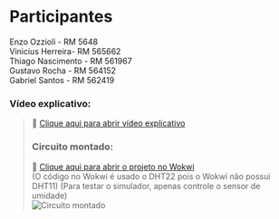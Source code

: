 # Participantes
Enzo Ozzioli - RM 5648  
Vinicius Herreira- RM 565662  
Thiago Nascimento - RM 561967  
Gustavo Rocha - RM 564152  
Gabriel Santos - RM 562419

### Vídeo explicativo:  
> 🔗 [Clique aqui para abrir vídeo explicativo](https://youtu.be/KoPVD1vNmvM)
>
> ### Circuito montado:
> 🔗 [Clique aqui para abrir o projeto no Wokwi](https://wokwi.com/projects/440933869397709825)  
(O código no Wokwi é usado o DHT22 pois o Wokwi não possui DHT11)
(Para testar o simulador, apenas controle o sensor de umidade)  
![Circuito montado](https://prnt.sc/T2kJiHuQLLHu)
